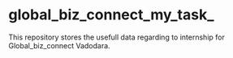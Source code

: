 # global_biz_connect_my_task_
This repository stores the usefull data regarding to internship for Global_biz_connect Vadodara.
